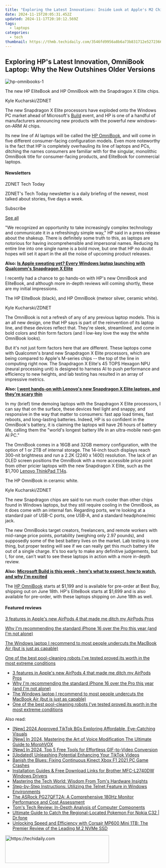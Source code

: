 ```yaml
---
title: "Exploring the Latest Innovations: Inside Look at Apple's M2 Chip with Expert Analysis by ZDNet"
date: 2024-11-15T20:05:31.452Z
updated: 2024-11-17T20:10:12.569Z
tags:
  - laptops
categories:
  - tech
thumbnail: https://thmb.techidaily.com/3546fd9956a8b6a73b831712e52723669b090c846a7d2596697ef888fa555dd7.jpg
---
```


## Exploring HP's Latest Innovation, OmniBook Laptop: Why the New Outshines Older Versions

![hp-omnibooks-1](https://www.zdnet.com/a/img/resize/fdd1d5f7e7c7996e44c6a4133882fad6535f7113/2024/05/17/0f72e545-1557-413a-800c-222a935ef9ec/hp-omnibooks-1.jpg?auto=webp&width=1280)

The new HP EliteBook and HP OmniBook with the Snapdragon X Elite chips.

Kyle Kucharski/ZDNET

The new Snapdragon X Elite processors have exploded onto the Windows PC market ahead of Microsoft's [Build](https://www.zdnet.com/article/microsoft-build-is-this-week-heres-what-to-expect-how-to-watch-and-why-im-excited/) event, and HP is one of a handful of manufacturers announcing new products with the powerful new windows-on-ARM AI chips.

Its new line of AI laptops will be called the [HP OmniBook](https://shop-links.co/link/?url=https%3A%2F%2Fwww.bestbuy.com%2Fsite%2Fhp-omnibook-x-copilot-pc-14-2-2k-touch-screen-laptop-snapdragon-x-elite-16gb-memory-1tb-sdd-meteor-silver%2F6583279.p&publisher_slug=itechdaily19598&exclusive=1), and will come in five different consumer-facing configuration models. Even more noteworthy is the fact that HP is completely overhauling its line of laptops and PCs, ditching the names consumers are familiar with for the singular, monolithic OmniBook title for consumer-facing products, and EliteBook for commercial laptops. 

#### Newsletters

ZDNET Tech Today

ZDNET's Tech Today newsletter is a daily briefing of the newest, most talked about stories, five days a week.

 Subscribe

[See all](https://www.zdnet.com/newsletters/)

"We recognized an opportunity to take increasingly complex technology and communicate it in a refreshingly simple way," HP said in a press release about the shakeup. There is definitely some truth to this, as laptops are notorious for having incomprehensible and impersonal names. Reducing its entire line into one single name is a bold move, but one that HP no doubt hopes will set it apart in the all the noise of upcoming product releases.

**Also: [Is Apple sweating yet? Every Windows laptop launching with Qualcomm's Snapdragon X Elite](https://www.zdnet.com/article/is-apple-sweating-yet-every-windows-laptop-launching-with-qualcomms-snapdragon-x-elite/)**

I recently had a chance to go hands-on with HP's new OmniBook and EliteBook, and although more in-depth reviews will coming shortly, these are my initial impressions. 

The HP EliteBook (black), and HP OmniBook (meteor silver, ceramic white).

Kyle Kucharski/ZDNET

The OmniBook is not a refresh of any of any previous laptop models. This is an all new design, one that HP says is part of the reinvention of its laptop line, and these devices reflect that. They're sleek, streamlined, and come in bold colors and thin form factors (and I low-key love the way the white OmniBook looks). 

But it's not just form factors here that are different. These laptops come with Qualcomm's brand new Snapdragon X Elite processors, which are being compared to Apple's M-series chips -- the top of the line in computing right now. The Snapdragon X Elite's 45 TOPS Hexagon NPU (neural processing unit) is designed to harness AI to push performance and efficiency to new heights, and lab testing has resulted in an array of impressive metrics. 

**Also:** [**I went hands-on with Lenovo's new Snapdragon X Elite laptops, and they're scary thin**](https://www.zdnet.com/article/i-went-hands-on-with-lenovos-new-snapdragon-x-elite-laptops-and-theyre-scary-thin/)

In my (brief) time demoing laptops with the Snapdragon X Elite processors, I can say that on the surface, these devices feel light and snappy, and responsive in the way that matter to consumers: fast app load times, fast reboots, and long-lasting batteries. Indeed, HP is so confident in the OmniBook's battery, it is claiming the laptops will have 26 hours of battery life, calling them the "world's longest battery life in an ultra-mobile next-gen AI PC." 

The OmniBook comes in a 16GB and 32GB memory configuration, with the option of 1 or 2TB of internal storage. The 14-inch touch displays reach 300-nit brightness and run a 2.2K (2240 x 1400) resolution. The lack of an OLED screen positions the OmniBook with a more accessible price point from other pricier laptops with the new Snapdragon X Elite, such as the $1,700 [Lenovo ThinkPad T14s](https://www.zdnet.com/article/i-went-hands-on-with-lenovos-new-snapdragon-x-elite-laptops-and-theyre-scary-thin/).

The HP OmniBook in ceramic white.

Kyle Kucharski/ZDNET

The new Snapdragon chips are said to run much cooler than other chips found in Windows laptops, but they still require cooling in the OmniBook, as it does come with an internal fan. Regarding ports, we're looking at a standard pair of USB-C ports, one USB-A, and a standard headphone/mic jack. 

The new OmniBooks target creators, freelancers, and remote workers with mid-range price points, portability (weighing only 2.97 pounds), and supposedly some of the best battery lives on the market. Lab testing is one thing, but proper testing will see if we can really get this much battery life out of a single charge. It's too early to make any definitive judgements, but I, for one, can't wait to see these laptops in action with a more in-depth review.

**Also: [Microsoft Build is this week - here's what to expect, how to watch, and why I'm excited](https://www.zdnet.com/article/microsoft-build-is-this-week-heres-what-to-expect-how-to-watch-and-why-im-excited/)**

The [HP OmniBook](https://shop-links.co/link/?url=https%3A%2F%2Fwww.bestbuy.com%2Fsite%2Fhp-omnibook-x-copilot-pc-14-2-2k-touch-screen-laptop-snapdragon-x-elite-16gb-memory-1tb-sdd-meteor-silver%2F6583279.p&publisher_slug=itechdaily19598&exclusive=1) starts at $1,199 and is available for pre-order at Best Buy, shipping out on June 18th. HP's EliteBook starts at $1,699 and is also available for pre-order, with these laptops shipping on June 18th as well. 

#### Featured reviews

[3 features in Apple's new AirPods 4 that made me ditch my AirPods Pros](https://www.zdnet.com/article/3-features-in-apples-new-airpods-4-that-made-me-ditch-my-airpods-pros/ "3 features in Apple's new AirPods 4 that made me ditch my AirPods Pros")

[Why I'm recommending the standard iPhone 16 over the Pro this year (and I'm not alone)](https://www.zdnet.com/article/why-im-recommending-the-standard-iphone-16-over-the-pro-this-year-and-im-not-alone/ "Why I'm recommending the standard iPhone 16 over the Pro this year (and I'm not alone)")

[The Windows laptop I recommend to most people undercuts the MacBook Air (but is just as capable)](https://www.zdnet.com/article/the-windows-laptop-i-recommend-to-most-people-undercuts-the-macbook-air-but-is-just-as-capable/ "The Windows laptop I recommend to most people undercuts the MacBook Air (but is just as capable)")

[One of the best pool-cleaning robots I've tested proved its worth in the most extreme conditions](https://www.zdnet.com/article/one-of-the-best-pool-cleaning-robots-ive-tested-proved-its-worth-in-the-most-extreme-conditions/ "One of the best pool-cleaning robots I've tested proved its worth in the most extreme conditions")

* [3 features in Apple's new AirPods 4 that made me ditch my AirPods Pros](https://www.zdnet.com/article/3-features-in-apples-new-airpods-4-that-made-me-ditch-my-airpods-pros/ "3 features in Apple's new AirPods 4 that made me ditch my AirPods Pros")
* [Why I'm recommending the standard iPhone 16 over the Pro this year (and I'm not alone)](https://www.zdnet.com/article/why-im-recommending-the-standard-iphone-16-over-the-pro-this-year-and-im-not-alone/ "Why I'm recommending the standard iPhone 16 over the Pro this year (and I'm not alone)")
* [The Windows laptop I recommend to most people undercuts the MacBook Air (but is just as capable)](https://www.zdnet.com/article/the-windows-laptop-i-recommend-to-most-people-undercuts-the-macbook-air-but-is-just-as-capable/ "The Windows laptop I recommend to most people undercuts the MacBook Air (but is just as capable)")
* [One of the best pool-cleaning robots I've tested proved its worth in the most extreme conditions](https://www.zdnet.com/article/one-of-the-best-pool-cleaning-robots-ive-tested-proved-its-worth-in-the-most-extreme-conditions/ "One of the best pool-cleaning robots I've tested proved its worth in the most extreme conditions")

<ins class="adsbygoogle"
     style="display:block"
     data-ad-format="autorelaxed"
     data-ad-client="ca-pub-7571918770474297"
     data-ad-slot="1223367746"></ins>

<ins class="adsbygoogle"
     style="display:block"
     data-ad-client="ca-pub-7571918770474297"
     data-ad-slot="8358498916"
     data-ad-format="auto"
     data-full-width-responsive="true"></ins>

<span class="atpl-alsoreadstyle">Also read:</span>
<div><ul>
<li><a href="https://article-posts.techidaily.com/new-2024-approved-tiktok-bgs-exploring-affordable-eye-catching-visuals/"><u>[New] 2024 Approved TikTok BGs Exploring Affordable, Eye-Catching Visuals</u></a></li>
<li><a href="https://fox-hovers.techidaily.com/new-in-2024-mastering-the-art-of-voice-modification-the-ultimate-guide-to-morphvox/"><u>[New] In 2024, Mastering the Art of Voice Modification The Ultimate Guide to MorphVOX</u></a></li>
<li><a href="https://article-posts.techidaily.com/new-in-2024-top-5-free-tools-for-effortless-gif-to-video-conversion/"><u>[New] In 2024, Top 5 Free Tools for Effortless GIF-to-Video Conversion</u></a></li>
<li><a href="https://some-approaches.techidaily.com/updated-unleashing-potential-enhancing-your-tiktok-videos/"><u>[Updated] Unleashing Potential Enhancing Your TikTok Videos</u></a></li>
<li><a href="https://program-issues.techidaily.com/banish-the-blues-fixing-continuous-kinect-xbox-f1-2021-pc-game-crashes/"><u>Banish the Blues: Fixing Continuous Kinect Xbox F1 2021 PC Game Crashes</u></a></li>
<li><a href="https://hardware-updates.techidaily.com/installation-guides-and-free-download-links-for-brother-mfc-l2740dw-windows-drivers/"><u>Installation Guides & Free Download Links for Brother MFC-L2740DW Windows Drivers</u></a></li>
<li><a href="https://hardware-reviews.techidaily.com/mastering-the-tech-world-wisdom-from-toms-hardware-insights/"><u>Mastering the Tech World: Wisdom From Tom's Hardware Insights</u></a></li>
<li><a href="https://tech-recovery.techidaily.com/step-by-step-instructions-utilizing-the-telnet-feature-in-windows-environments/"><u>Step-by-Step Instructions: Utilizing the Telnet Feature in Windows Environments</u></a></li>
<li><a href="https://hardware-reviews.techidaily.com/the-asrock-pg27qft2a-a-comprehensive-180hz-monitor-performance-and-cost-assessment/"><u>The ASRock PG27QFT2A: A Comprehensive 180Hz Monitor Performance and Cost Assessment</u></a></li>
<li><a href="https://hardware-reviews.techidaily.com/toms-tech-review-in-depth-analysis-of-computer-components/"><u>Tom's Tech Review: In-Depth Analysis of Computer Components</u></a></li>
<li><a href="https://android-pokemon-go.techidaily.com/ultimate-guide-to-catch-the-regional-located-pokemon-for-nokia-c32-drfone-by-drfone-virtual-android/"><u>Ultimate Guide to Catch the Regional-Located Pokemon For Nokia C32 | Dr.fone</u></a></li>
<li><a href="https://hardware-reviews.techidaily.com/unlocking-speed-and-efficiency-with-corsair-mp600-mini-1tb-the-premier-review-of-the-leading-m2-nvme-ssd/"><u>Unlocking Speed and Efficiency with Corsair MP600 Mini 1TB: The Premier Review of the Leading M.2 NVMe SSD</u></a></li>
</ul></div>

<!-- affiliate ads begin -->
<a href="https://aligracehair.sjv.io/c/5597632/2135402/19272" target="_top" id="2135402">
  <img src="//a.impactradius-go.com/display-ad/19272-2135402" border="0" alt="https://techidaily.com" width="336" height="90"/>
</a>
<img height="0" width="0" src="https://aligracehair.sjv.io/i/5597632/2135402/19272" style="position:absolute;visibility:hidden;" border="0" />
<!-- affiliate ads end -->

